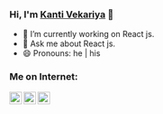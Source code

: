 ### Hi, I'm [Kanti Vekariya]() 👋

- 🔭 I’m currently working on React js.
- 💬 Ask me about React js.
- 😄 Pronouns: he | his

### Me on Internet:

[<img align="left" alt="kantivekariya | Stackoverflow" width="22px" src="https://cdn.jsdelivr.net/npm/simple-icons@v3/icons/stackoverflow.svg" />][stackoverflow]
[<img align="left" alt="kantivekariya | Twitter" width="22px" src="https://cdn.jsdelivr.net/npm/simple-icons@v3/icons/twitter.svg" />][twitter]
[<img align="left" alt="kantivekariya | LinkedIn" width="22px" src="https://cdn.jsdelivr.net/npm/simple-icons@v3/icons/linkedin.svg" />][linkedin]

<br />
<br />

[stackoverflow]: https://stackoverflow.com/users/14497778/kanti-vekariya
[twitter]: https://twitter.com/vekariya_kanti
[linkedin]: https://in.linkedin.com/in/kanti-vekariya-576740155/

